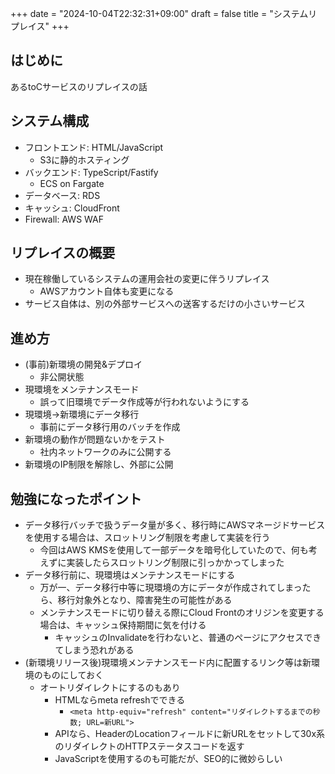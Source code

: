 +++
date = "2024-10-04T22:32:31+09:00"
draft = false
title = "システムリプレイス"
+++


## はじめに

あるtoCサービスのリプレイスの話

## システム構成

- フロントエンド: HTML/JavaScript 
  - S3に静的ホスティング
- バックエンド: TypeScript/Fastify
  - ECS on Fargate
- データベース: RDS
- キャッシュ: CloudFront
- Firewall: AWS WAF

## リプレイスの概要

- 現在稼働しているシステムの運用会社の変更に伴うリプレイス
  - AWSアカウント自体も変更になる
- サービス自体は、別の外部サービスへの送客するだけの小さいサービス

## 進め方

- (事前)新環境の開発&デプロイ
  - 非公開状態
- 現環境をメンテナンスモード
    - 誤って旧環境でデータ作成等が行われないようにする
- 現環境→新環境にデータ移行
  - 事前にデータ移行用のバッチを作成
- 新環境の動作が問題ないかをテスト
  - 社内ネットワークのみに公開する
- 新環境のIP制限を解除し、外部に公開

## 勉強になったポイント

- データ移行バッチで扱うデータ量が多く、移行時にAWSマネージドサービスを使用する場合は、スロットリング制限を考慮して実装を行う
  - 今回はAWS KMSを使用して一部データを暗号化していたので、何も考えずに実装したらスロットリング制限に引っかかってしまった
- データ移行前に、現環境はメンテナンスモードにする
  - 万が一、データ移行中等に現環境の方にデータが作成されてしまったら、移行対象外となり、障害発生の可能性がある 
  - メンテナンスモードに切り替える際にCloud Frontのオリジンを変更する場合は、キャッシュ保持期間に気を付ける
    - キャッシュのInvalidateを行わないと、普通のページにアクセスできてしまう恐れがある
- (新環境リリース後)現環境メンテナンスモード内に配置するリンク等は新環境のものにしておく
    - オートリダイレクトにするのもあり
      - HTMLならmeta refreshでできる
        - `<meta http-equiv="refresh" content="リダイレクトするまでの秒数; URL=新URL">`
      - APIなら、HeaderのLocationフィールドに新URLをセットして30x系のリダイレクトのHTTPステータスコードを返す
      - JavaScriptを使用するのも可能だが、SEO的に微妙らしい